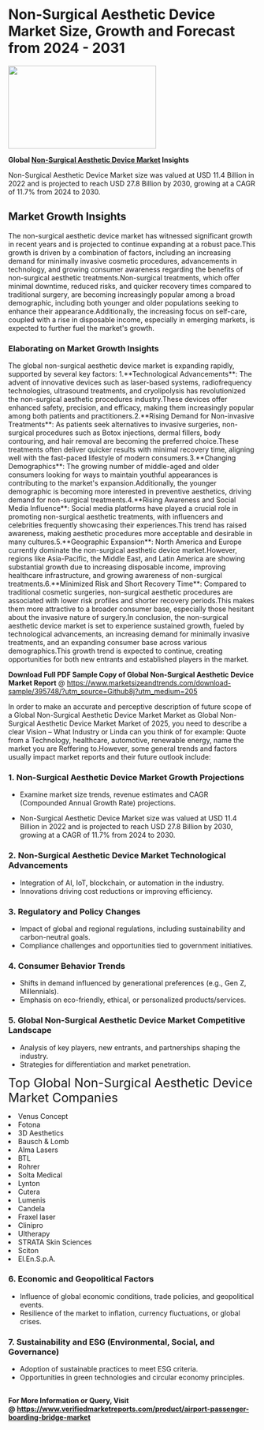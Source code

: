<H1>Non-Surgical Aesthetic Device Market Size, Growth and Forecast from 2024 - 2031</H1><img class="aligncenter size-medium wp-image-584254" src="https://thirdeyenews.in/wp-content/uploads/2024/09/Global-Market-Research-300x168.jpeg" alt="" width="300" height="168" /><p><strong>Global&nbsp;<a href="https://www.marketsizeandtrends.com/download-sample/395748/?utm_source=Github8j?utm_medium=205">Non-Surgical Aesthetic Device Market</a> Insights</strong></p><p>Non-Surgical Aesthetic Device Market size was valued at USD 11.4 Billion in 2022 and is projected to reach USD 27.8 Billion by 2030, growing at a CAGR of 11.7% from 2024 to 2030.</p><p><h2>Market Growth Insights</h2> The non-surgical aesthetic device market has witnessed significant growth in recent years and is projected to continue expanding at a robust pace.This growth is driven by a combination of factors, including an increasing demand for minimally invasive cosmetic procedures, advancements in technology, and growing consumer awareness regarding the benefits of non-surgical aesthetic treatments.Non-surgical treatments, which offer minimal downtime, reduced risks, and quicker recovery times compared to traditional surgery, are becoming increasingly popular among a broad demographic, including both younger and older populations seeking to enhance their appearance.Additionally, the increasing focus on self-care, coupled with a rise in disposable income, especially in emerging markets, is expected to further fuel the market's growth. <h3>Elaborating on Market Growth Insights</h3> The global non-surgical aesthetic device market is expanding rapidly, supported by several key factors: 1.**Technological Advancements**: The advent of innovative devices such as laser-based systems, radiofrequency technologies, ultrasound treatments, and cryolipolysis has revolutionized the non-surgical aesthetic procedures industry.These devices offer enhanced safety, precision, and efficacy, making them increasingly popular among both patients and practitioners.2.**Rising Demand for Non-invasive Treatments**: As patients seek alternatives to invasive surgeries, non-surgical procedures such as Botox injections, dermal fillers, body contouring, and hair removal are becoming the preferred choice.These treatments often deliver quicker results with minimal recovery time, aligning well with the fast-paced lifestyle of modern consumers.3.**Changing Demographics**: The growing number of middle-aged and older consumers looking for ways to maintain youthful appearances is contributing to the market's expansion.Additionally, the younger demographic is becoming more interested in preventive aesthetics, driving demand for non-surgical treatments.4.**Rising Awareness and Social Media Influence**: Social media platforms have played a crucial role in promoting non-surgical aesthetic treatments, with influencers and celebrities frequently showcasing their experiences.This trend has raised awareness, making aesthetic procedures more acceptable and desirable in many cultures.5.**Geographic Expansion**: North America and Europe currently dominate the non-surgical aesthetic device market.However, regions like Asia-Pacific, the Middle East, and Latin America are showing substantial growth due to increasing disposable income, improving healthcare infrastructure, and growing awareness of non-surgical treatments.6.**Minimized Risk and Short Recovery Time**: Compared to traditional cosmetic surgeries, non-surgical aesthetic procedures are associated with lower risk profiles and shorter recovery periods.This makes them more attractive to a broader consumer base, especially those hesitant about the invasive nature of surgery.In conclusion, the non-surgical aesthetic device market is set to experience sustained growth, fueled by technological advancements, an increasing demand for minimally invasive treatments, and an expanding consumer base across various demographics.This growth trend is expected to continue, creating opportunities for both new entrants and established players in the market.</p><p><span class=""><strong>Download Full PDF Sample Copy of Global Non-Surgical Aesthetic Device Market Report</strong> @ <a href="https://www.marketsizeandtrends.com/download-sample/395748/?utm_source=Github8j?utm_medium=205" target="_blank">https://www.marketsizeandtrends.com/download-sample/395748/?utm_source=Github8j?utm_medium=205</a></span></p><p>In order to make an accurate and perceptive description of future scope of a Global&nbsp;Non-Surgical Aesthetic Device Market Market as Global&nbsp;Non-Surgical Aesthetic Device Market Market of 2025, you need to describe a clear Vision &ndash; What Industry or Linda can you think of for example: Quote from a Technology, healthcare, automotive, renewable energy, name the market you are Reffering to.However, some general trends and factors usually impact market reports and their future outlook include:</p><h3>1.&nbsp;<strong>Non-Surgical Aesthetic Device Market Growth Projections</strong></h3><ul><li>Examine market size trends, revenue estimates and CAGR (Compounded Annual Growth Rate) projections.</li><li><p>Non-Surgical Aesthetic Device Market size was valued at USD 11.4 Billion in 2022 and is projected to reach USD 27.8 Billion by 2030, growing at a CAGR of 11.7% from 2024 to 2030.</p></li></ul><h3>2.&nbsp;<strong>Non-Surgical Aesthetic Device Market Technological Advancements</strong></h3><ul><li>Integration of AI, IoT, blockchain, or automation in the industry.</li><li>Innovations driving cost reductions or improving efficiency.</li></ul><h3>3.&nbsp;<strong>Regulatory and Policy Changes</strong></h3><ul><li>Impact of global and regional regulations, including sustainability and carbon-neutral goals.</li><li>Compliance challenges and opportunities tied to government initiatives.</li></ul><h3>4.&nbsp;<strong>Consumer Behavior Trends</strong></h3><ul><li>Shifts in demand influenced by generational preferences (e.g., Gen Z, Millennials).</li><li>Emphasis on eco-friendly, ethical, or personalized products/services.</li></ul><h3>5.&nbsp;<strong>Global Non-Surgical Aesthetic Device Market Competitive Landscape</strong></h3><ul><li>Analysis of key players, new entrants, and partnerships shaping the industry.</li><li>Strategies for differentiation and market penetration.</li></ul><p data-pm-slice="1 1 []"><span style="color: inherit; font-family: inherit; font-size: 25px;">Top Global Non-Surgical Aesthetic Device Market Companies</span></p><div class="" data-test-id=""><p><li>Venus Concept</li><li> Fotona</li><li> 3D Aesthetics</li><li> Bausch & Lomb</li><li> Alma Lasers</li><li> BTL</li><li> Rohrer</li><li> Solta Medical</li><li> Lynton</li><li> Cutera</li><li> Lumenis</li><li> Candela</li><li> Fraxel laser</li><li> Clinipro</li><li> Ultherapy</li><li> STRATA Skin Sciences</li><li> Sciton</li><li> El.En.S.p.A.</li></p></div><h3>6.&nbsp;<strong>Economic and Geopolitical Factors</strong></h3><ul><li>Influence of global economic conditions, trade policies, and geopolitical events.</li><li>Resilience of the market to inflation, currency fluctuations, or global crises.</li></ul><h3>7.&nbsp;<strong>Sustainability and ESG (Environmental, Social, and Governance)</strong></h3><ul><li>Adoption of sustainable practices to meet ESG criteria.</li><li>Opportunities in green technologies and circular economy principles.</li></ul><h2><strong style="font-size: 14px;">For More Information or Query, Visit @&nbsp;</strong><a style="background-color: #ffffff; font-size: 14px;" href="https://www.marketsizeandtrends.com/report/non-surgical-aesthetic-device-market/" target="_blank">https://www.verifiedmarketreports.com/product/airport-passenger-boarding-bridge-market</a></h2>